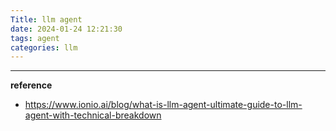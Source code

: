 ```yaml
---
Title: llm agent
date: 2024-01-24 12:21:30
tags: agent
categories: llm
---
```












---

**reference**

- https://www.ionio.ai/blog/what-is-llm-agent-ultimate-guide-to-llm-agent-with-technical-breakdown

